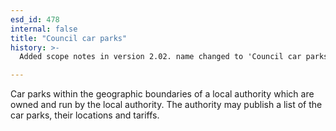 ```yaml
---
esd_id: 478
internal: false
title: "Council car parks"
history: >-
  Added scope notes in version 2.02. name changed to 'Council car parks' in version 4.00.

---
```


Car parks within the geographic boundaries of a local authority which are owned and run by the local authority. The authority may publish a list of the car parks, their locations and tariffs.

